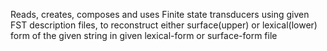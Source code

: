 Reads, creates, composes and uses Finite state transducers using given FST description files, to reconstruct either surface(upper) or lexical(lower) form of the given string in given lexical-form or surface-form file
